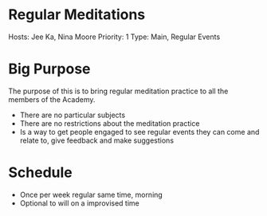 # Regular Meditations

Hosts: Jee Ka, Nina Moore
Priority: 1
Type: Main, Regular Events

# Big Purpose

The purpose of this is to bring regular meditation practice to all the members of the Academy.

- There are no particular subjects
- There are no restrictions about the meditation practice
- Is a way to get people engaged to see regular events they can come and relate to, give feedback and make suggestions

# Schedule

- Once per week regular same time, morning
- Optional to will on a improvised time
